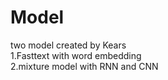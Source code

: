 # Model
two model created by Kears  
1.Fasttext with word embedding  
2.mixture model with RNN and CNN  
